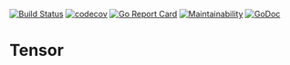 [![Build Status](https://travis-ci.org/ppknap/tensor.svg?branch=master)](https://travis-ci.org/ppknap/tensor) [![codecov](https://codecov.io/gh/ppknap/tensor/branch/master/graph/badge.svg)](https://codecov.io/gh/ppknap/tensor) [![Go Report Card](https://goreportcard.com/badge/github.com/ppknap/tensor)](https://goreportcard.com/report/github.com/ppknap/tensor) [![Maintainability](https://api.codeclimate.com/v1/badges/72ae1cd5aabbbdbcb55f/maintainability)](https://codeclimate.com/github/ppknap/tensor/maintainability) [![GoDoc](https://godoc.org/github.com/ppknap/tensor?status.svg)](http://godoc.org/github.com/ppknap/tensor)

# Tensor